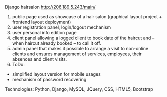 Django hairsalon http://206.189.5.243/main/

1. public page used as showcase of a hair salon (graphical layout project + frontend layout deployment)
2. user registration panel, login/logout mechanism
3. user personal info edition page
4. client panel allowing a logged client to book date of the haircut and – when haircut already booked – to call it off.
5. admin panel that makes it possible to arrange a visit to non-online clients and ensures management of services, employees, their absences and client visits.
6. ToDo:
* simplified layout version for mobile usages
* mechanism of password recovering

Technologies: Python, Django, MySQL, JQuery, CSS, HTML5, Bootstrap